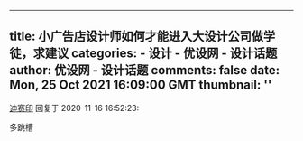 
---
title: 小广告店设计师如何才能进入大设计公司做学徒，求建议
categories: 
    - 设计
    - 优设网 - 设计话题
author: 优设网 - 设计话题
comments: false
date: Mon, 25 Oct 2021 16:09:00 GMT
thumbnail: ''
---

<div>   
<div><a href="https://www.uisdc.com/u/213065">迪赛印</a> 回复于 2020-11-16 16:52:23: <p>多跳槽</p></div>  
</div>
            